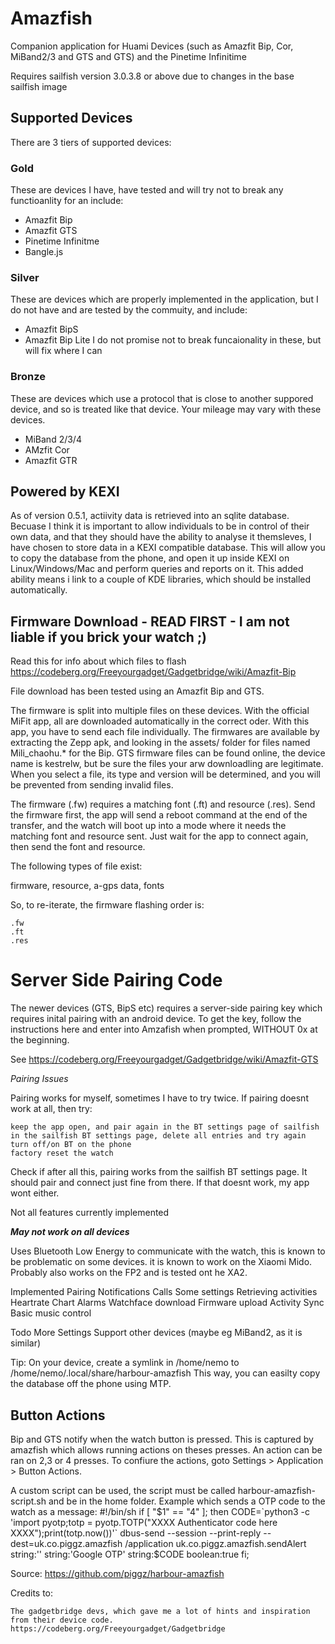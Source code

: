 # Amazfish

Companion application for Huami Devices (such as Amazfit Bip, Cor, MiBand2/3 and GTS and GTS) and the Pinetime Infinitime

Requires sailfish version 3.0.3.8 or above due to changes in the base sailfish image

## Supported Devices

There are 3 tiers of supported devices:

### Gold

These are devices I have, have tested and will try not to break any functioanlity for an include:
 * Amazfit Bip
 * Amazfit GTS
 * Pinetime Infinitme
 * Bangle.js

### Silver

These are devices which are properly implemented in the application, but I do not have and are tested by the commuity, and include:
 * Amazfit BipS
 * Amazfit Bip Lite
I do not promise not to break funcaionality in these, but will fix where I can

### Bronze

These are devices which use a protocol that is close to another suppored device, and so is treated like that device.  Your mileage may vary with these devices.
 * MiBand 2/3/4
 * AMzfit Cor
 * Amazfit GTR

## Powered by KEXI

As of version 0.5.1, actiivity data is retrieved into an sqlite database.  Becuase I think it is important to allow individuals to be in control of their own data, and that they should have the ability to analyse it themsleves, I have chosen to store data in a KEXI compatible database.  This will allow you to copy the database from the phone, and open it up inside KEXI on Linux/Windows/Mac and perform queries and reports on it.  This added ability means i link to a couple of KDE libraries, which should be installed automatically.

## Firmware Download - READ FIRST - I am not liable if you brick your watch ;)

Read this for info about which files to flash https://codeberg.org/Freeyourgadget/Gadgetbridge/wiki/Amazfit-Bip

File download has been tested using an Amazfit Bip and GTS.

The firmware is split into multiple files on these devices.  With the official MiFit app, all are downloaded automatically in the correct oder.  With this app, you have to send each file individually.  The firmwares are available by extracting the Zepp apk, and looking in the assets/ folder for files named Mili_chaohu.* for the Bip.  GTS firmware files can be found online, the device name is kestrelw, but be sure the files your arw downloadling are legitimate.  When you select a file, its type and version will be determined, and you will be prevented from sending invalid files.

The firmware (.fw) requires a matching font (.ft) and resource (.res).  Send the firmware first, the app will send a reboot command at the end of the transfer, and the watch will boot up into a mode where it needs the matching font and resource sent.  Just wait for the app to connect again, then send the font and resource. 

The following types of file exist:

firmware, resource, a-gps data, fonts

So, to re-iterate, the firmware flashing order is:

    .fw
    .ft
    .res

# Server Side Pairing Code

The newer devices (GTS, BipS etc) requires a server-side pairing key which requires inital pairing with an android device.  To get the key, follow the instructions here and enter into Amzafish when prompted, WITHOUT 0x at the beginning.

See https://codeberg.org/Freeyourgadget/Gadgetbridge/wiki/Amazfit-GTS

*Pairing Issues*

Pairing works for myself, sometimes I have to try twice.  If pairing doesnt work at all, then try:

    keep the app open, and pair again in the BT settings page of sailfish
    in the sailfish BT settings page, delete all entries and try again
    turn off/on BT on the phone
    factory reset the watch

Check if after all this, pairing works from the sailfish BT settings page.  It should pair and connect just fine from there.  If that doesnt work, my app wont either.

Not all features currently implemented

***May not work on all devices***

Uses Bluetooth Low Energy to communicate with the watch, this is known to be problematic on some devices.  it is known to work on the Xiaomi Mido.  Probably also works on the FP2 and is tested ont he XA2.

Implemented
    Pairing
    Notifications
    Calls
    Some settings
    Retrieving activities
    Heartrate Chart
    Alarms
    Watchface download
    Firmware upload
    Activity Sync
    Basic music control

Todo
    More Settings
    Support other devices (maybe eg MiBand2, as it is similar)


Tip:
On your device, create a symlink in /home/nemo to /home/nemo/.local/share/harbour-amazfish
This way, you can easilty copy the database off the phone using MTP.

## Button Actions

Bip and GTS notify when the watch button is pressed.  This is captured by amazfish which allows running actions on theses presses.  An action can be ran on 2,3 or 4 presses.
To confiure the actions, goto Settings > Application > Button Actions.

A custom script can be used, the script must be called harbour-amazfish-script.sh and be in the home folder.
Example which sends a OTP code to the watch as a message:
    #!/bin/sh
    if [ "$1" == "4" ]; then
        CODE=`python3 -c 'import pyotp;totp = pyotp.TOTP("XXXX Authenticator code here XXXX");print(totp.now())'`
        dbus-send --session --print-reply --dest=uk.co.piggz.amazfish /application uk.co.piggz.amazfish.sendAlert string:'' string:'Google OTP' string:$CODE boolean:true
    fi;

Source: https://github.com/piggz/harbour-amazfish

Credits to:

    The gadgetbridge devs, which gave me a lot of hints and inspiration from their device code.
    https://codeberg.org/Freeyourgadget/Gadgetbridge

